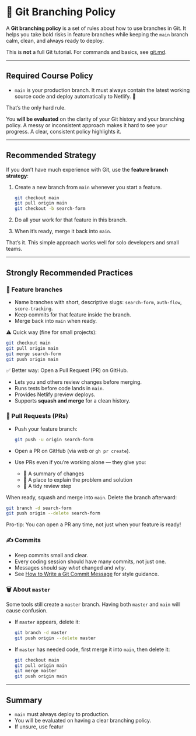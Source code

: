 # 🌱 Git Branching Policy

A **Git branching policy** is a set of rules about how to use branches in Git. It helps you take bold risks in feature branches while keeping the `main` branch calm, clean, and always ready to deploy.

This is **not** a full Git tutorial. For commands and basics, see [git.md](git.md).

---

## Required Course Policy

- `main` is your production branch. It must always contain the latest working source code and deploy automatically to Netlify. 🚀

That’s the only hard rule.

You **will be evaluated** on the clarity of your Git history and your branching policy. A messy or inconsistent approach makes it hard to see your progress. A clear, consistent policy highlights it.

---

## Recommended Strategy

If you don’t have much experience with Git, use the **feature branch strategy**:

1. Create a new branch from `main` whenever you start a feature.  

   ```bash  
   git checkout main  
   git pull origin main  
   git checkout -b search-form  
   ```  

2. Do all your work for that feature in this branch.  
3. When it’s ready, merge it back into `main`.

That’s it. This simple approach works well for solo developers and small teams.

---

## Strongly Recommended Practices

### 🌿 Feature branches

- Name branches with short, descriptive slugs: `search-form`, `auth-flow`, `score-tracking`.
- Keep commits for that feature inside the branch.
- Merge back into `main` when ready.

⚠️ Quick way (fine for small projects):  

```bash  
git checkout main  
git pull origin main  
git merge search-form  
git push origin main  
```  

✅ Better way: Open a Pull Request (PR) on GitHub.  

- Lets you and others review changes before merging.  
- Runs tests before code lands in `main`.  
- Provides Netlify preview deploys.  
- Supports **squash and merge** for a clean history.  

### 🔀 Pull Requests (PRs)

- Push your feature branch:  

  ```bash  
  git push -u origin search-form  
  ```  

- Open a PR on GitHub (via web or `gh pr create`).  
- Use PRs even if you’re working alone — they give you:  
  - 📜 A summary of changes  
  - 🧐 A place to explain the problem and solution  
  - 🧹 A tidy review step  

When ready, squash and merge into `main`. Delete the branch afterward:  

```bash  
git branch -d search-form  
git push origin --delete search-form  
```  

Pro-tip: You can open a PR any time, not just when your feature is ready!

### ✍️ Commits

- Keep commits small and clear.  
- Every coding session should have many commits, not just one.  
- Messages should say *what* changed and *why*.  
- See [How to Write a Git Commit Message](https://cbea.ms/git-commit/) for style guidance.  

### 🗑️ About `master`

Some tools still create a `master` branch. Having both `master` and `main` will cause confusion.

- If `master` appears, delete it:  

  ```bash  
  git branch -d master  
  git push origin --delete master  
  ```  

- If `master` has needed code, first merge it into `main`, then delete it:  

  ```bash  
  git checkout main  
  git pull origin main  
  git merge master  
  git push origin main  
  ```  

---

## Summary

- `main` must always deploy to production.  
- You will be evaluated on having a clear branching policy.  
- If unsure, use featur
